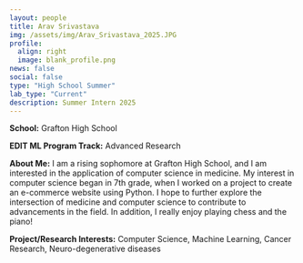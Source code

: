 ```yaml
---
layout: people
title: Arav Srivastava
img: /assets/img/Arav_Srivastava_2025.JPG
profile:
  align: right
  image: blank_profile.png
news: false
social: false
type: "High School Summer"
lab_type: "Current"
description: Summer Intern 2025
---
```


**School:** Grafton High School

**EDIT ML Program Track:**
Advanced Research

**About Me:**
I am a rising sophomore at Grafton High School, and I am interested in the application of computer science in medicine. My interest in computer science began in 7th grade, when I worked on a project to create an e-commerce website using Python. I hope to further explore the intersection of medicine and computer science to contribute to advancements in the field. In addition, I really enjoy playing chess and the piano!

**Project/Research Interests:**
Computer Science, Machine Learning, Cancer Research, Neuro-degenerative diseases
    